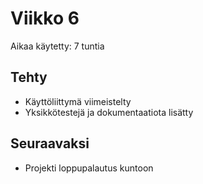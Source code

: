 # Viikko 6
Aikaa käytetty: 7 tuntia

## Tehty
- Käyttöliittymä viimeistelty
- Yksikkötestejä ja dokumentaatiota lisätty

## Seuraavaksi
- Projekti loppupalautus kuntoon
